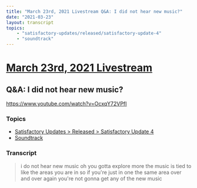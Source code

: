 ```yaml
---
title: "March 23rd, 2021 Livestream Q&A: I did not hear new music?"
date: "2021-03-23"
layout: transcript
topics:
    - "satisfactory-updates/released/satisfactory-update-4"
    - "soundtrack"
---
```

# [March 23rd, 2021 Livestream](../2021-03-23.md)
## Q&A: I did not hear new music?
https://www.youtube.com/watch?v=OcxqY72VPfI

### Topics
* [Satisfactory Updates > Released > Satisfactory Update 4](../topics/satisfactory-updates/released/satisfactory-update-4.md)
* [Soundtrack](../topics/soundtrack.md)

### Transcript

> i do not hear new music oh you gotta explore more the music is tied to like the areas you are in so if you're just in one the same area over and over again you're not gonna get any of the new music

